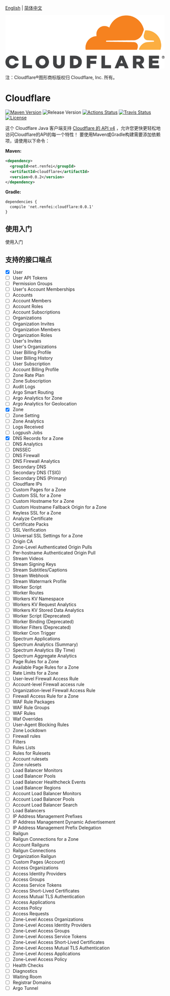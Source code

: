[English](./README.md) | [简体中文](./README_ZH.md)

![Cloudflare](./document/image/cf-logo.jpg)

注：Cloudflare®图形商标版权归 Cloudflare, Inc. 所有。

# Cloudflare
[![Maven Version](https://img.shields.io/maven-central/v/net.renfei/cloudflare.svg?label=Maven%20Central)](https://search.maven.org/search?q=g:%22net.renfei%22%20AND%20a:%22cloudflare%22)
![Release Version](https://img.shields.io/github/v/release/renfei/cloudflare.svg?style=flat-square&label=Release&color=1784ff)
[![Actions Status](https://github.com/renfei/cloudflare/workflows/Build/badge.svg)](https://github.com/renfei/cloudflare/actions)
[![Travis Status](https://travis-ci.com/renfei/cloudflare.svg?branch=master)](https://travis-ci.com/github/renfei/cloudflare)
[![License](https://img.shields.io/badge/license-Apache_2.0-blue.svg?style=flat)](https://github.com/renfei/cloudflare/blob/master/LICENSE)

这个 Cloudflare Java 客户端支持 [Cloudflare 的 API v4](https://api.cloudflare.com/) ，允许您更快更轻松地访问Cloudflare的API的每一个特性！ 
要使用Maven或Gradle构建需要添加依赖项，请使用以下命令：

**Maven:**

```xml
<dependency>
  <groupId>net.renfei</groupId>
  <artifactId>cloudflare</artifactId>
  <version>0.0.2</version>
</dependency>
```

**Gradle:**
```
dependencies {
  compile 'net.renfei:cloudflare:0.0.1'
}
```

## 使用入门
使用入门

## 支持的接口端点
- [x] User
- [ ] User API Tokens
- [ ] Permission Groups
- [ ] User's Account Memberships
- [ ] Accounts
- [ ] Account Members
- [ ] Account Roles
- [ ] Account Subscriptions
- [ ] Organizations
- [ ] Organization Invites
- [ ] Organization Members
- [ ] Organization Roles
- [ ] User's Invites
- [ ] User's Organizations
- [ ] User Billing Profile
- [ ] User Billing History
- [ ] User Subscription
- [ ] Account Billing Profile
- [ ] Zone Rate Plan
- [ ] Zone Subscription
- [ ] Audit Logs
- [ ] Argo Smart Routing
- [ ] Argo Analytics for Zone
- [ ] Argo Analytics for Geolocation
- [x] Zone
- [ ] Zone Setting
- [ ] Zone Analytics
- [ ] Logs Received
- [ ] Logpush Jobs
- [x] DNS Records for a Zone
- [ ] DNS Analytics
- [ ] DNSSEC
- [ ] DNS Firewall
- [ ] DNS Firewall Analytics
- [ ] Secondary DNS
- [ ] Secondary DNS (TSIG)
- [ ] Secondary DNS (Primary)
- [ ] Cloudflare IPs
- [ ] Custom Pages for a Zone
- [ ] Custom SSL for a Zone
- [ ] Custom Hostname for a Zone
- [ ] Custom Hostname Fallback Origin for a Zone
- [ ] Keyless SSL for a Zone
- [ ] Analyze Certificate
- [ ] Certificate Packs
- [ ] SSL Verification
- [ ] Universal SSL Settings for a Zone
- [ ] Origin CA
- [ ] Zone-Level Authenticated Origin Pulls
- [ ] Per-hostname Authenticated Origin Pull
- [ ] Stream Videos
- [ ] Stream Signing Keys
- [ ] Stream Subtitles/Captions
- [ ] Stream Webhook
- [ ] Stream Watermark Profile
- [ ] Worker Script
- [ ] Worker Routes
- [ ] Workers KV Namespace
- [ ] Workers KV Request Analytics
- [ ] Workers KV Stored Data Analytics
- [ ] Worker Script (Deprecated)
- [ ] Worker Binding (Deprecated)
- [ ] Worker Filters (Deprecated)
- [ ] Worker Cron Trigger
- [ ] Spectrum Applications
- [ ] Spectrum Analytics (Summary)
- [ ] Spectrum Analytics (By Time)
- [ ] Spectrum Aggregate Analytics
- [ ] Page Rules for a Zone
- [ ] Available Page Rules for a Zone
- [ ] Rate Limits for a Zone
- [ ] User-level Firewall Access Rule
- [ ] Account-level Firewall access rule
- [ ] Organization-level Firewall Access Rule
- [ ] Firewall Access Rule for a Zone
- [ ] WAF Rule Packages
- [ ] WAF Rule Groups
- [ ] WAF Rules
- [ ] Waf Overrides
- [ ] User-Agent Blocking Rules
- [ ] Zone Lockdown
- [ ] Firewall rules
- [ ] Filters
- [ ] Rules Lists
- [ ] Rules for Rulesets
- [ ] Account rulesets
- [ ] Zone rulesets
- [ ] Load Balancer Monitors
- [ ] Load Balancer Pools
- [ ] Load Balancer Healthcheck Events
- [ ] Load Balancer Regions
- [ ] Account Load Balancer Monitors
- [ ] Account Load Balancer Pools
- [ ] Account Load Balancer Search
- [ ] Load Balancers
- [ ] IP Address Management Prefixes
- [ ] IP Address Management Dynamic Advertisement
- [ ] IP Address Management Prefix Delegation
- [ ] Railgun
- [ ] Railgun Connections for a Zone
- [ ] Account Railguns
- [ ] Railgun Connections
- [ ] Organization Railgun
- [ ] Custom Pages (Account)
- [ ] Access Organizations
- [ ] Access Identity Providers
- [ ] Access Groups
- [ ] Access Service Tokens
- [ ] Access Short-Lived Certificates
- [ ] Access Mutual TLS Authentication
- [ ] Access Applications
- [ ] Access Policy
- [ ] Access Requests
- [ ] Zone-Level Access Organizations
- [ ] Zone-Level Access Identity Providers
- [ ] Zone-Level Access Groups
- [ ] Zone-Level Access Service Tokens
- [ ] Zone-Level Access Short-Lived Certificates
- [ ] Zone-Level Access Mutual TLS Authentication
- [ ] Zone-Level Access Applications
- [ ] Zone-Level Access Policy
- [ ] Health Checks
- [ ] Diagnostics
- [ ] Waiting Room
- [ ] Registrar Domains
- [ ] Argo Tunnel
